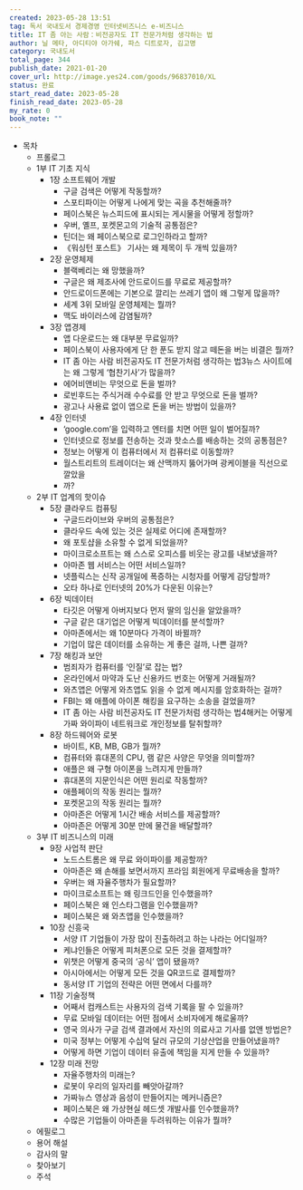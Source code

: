 ```yaml
---
created: 2023-05-28 13:51
tag: 독서 국내도서 경제경영 인터넷비즈니스 e-비즈니스
title: IT 좀 아는 사람：비전공자도 IT 전문가처럼 생각하는 법
author: 닐 메타, 아디티야 아가쉐, 파스 디트로자, 김고명
category: 국내도서
total_page: 344
publish_date: 2021-01-20
cover_url: http://image.yes24.com/goods/96837010/XL
status: 완료
start_read_date: 2023-05-28
finish_read_date: 2023-05-28
my_rate: 0
book_note: ""
---
```

- 목차
	- 프롤로그
	- 1부 IT 기초 지식
		- 1장 소프트웨어 개발
			- 구글 검색은 어떻게 작동할까?
			- 스포티파이는 어떻게 나에게 맞는 곡을 추천해줄까?
			- 페이스북은 뉴스피드에 표시되는 게시물을 어떻게 정할까?
			- 우버, 옐프, 포켓몬고의 기술적 공통점은?
			- 틴더는 왜 페이스북으로 로그인하라고 할까?
			- 《워싱턴 포스트》 기사는 왜 제목이 두 개씩 있을까?
		- 2장 운영체제
			- 블랙베리는 왜 망했을까?
			- 구글은 왜 제조사에 안드로이드를 무료로 제공할까?
			- 안드로이드폰에는 기본으로 깔리는 쓰레기 앱이 왜 그렇게 많을까?
			- 세계 3위 모바일 운영체제는 뭘까?
			- 맥도 바이러스에 감염될까?
		- 3장 앱경제
			- 앱 다운로드는 왜 대부분 무료일까?
			- 페이스북이 사용자에게 단 한 푼도 받지 않고 떼돈을 버는 비결은 뭘까?
			- IT 좀 아는 사람 비전공자도 IT 전문가처럼 생각하는 법3뉴스 사이트에는 왜 그렇게 ‘협찬기사’가 많을까?
			- 에어비앤비는 무엇으로 돈을 벌까?
			- 로빈후드는 주식거래 수수료를 안 받고 무엇으로 돈을 벌까?
			- 광고나 사용료 없이 앱으로 돈을 버는 방법이 있을까?
		- 4장 인터넷
			- ‘google.com’을 입력하고 엔터를 치면 어떤 일이 벌어질까?
			- 인터넷으로 정보를 전송하는 것과 핫소스를 배송하는 것의 공통점은?
			- 정보는 어떻게 이 컴퓨터에서 저 컴퓨터로 이동할까?
			- 월스트리트의 트레이더는 왜 산맥까지 뚫어가며 광케이블을 직선으로 깔았을
			- 까?
	- 2부 IT 업계의 핫이슈
		- 5장 클라우드 컴퓨팅
			- 구글드라이브와 우버의 공통점은?
			- 클라우드 속에 있는 것은 실제로 어디에 존재할까?
			- 왜 포토샵을 소유할 수 없게 되었을까?
			- 마이크로소프트는 왜 스스로 오피스를 비웃는 광고를 내보냈을까?
			- 아마존 웹 서비스는 어떤 서비스일까?
			- 넷플릭스는 신작 공개일에 폭증하는 시청자를 어떻게 감당할까?
			- 오타 하나로 인터넷의 20%가 다운된 이유는?
		- 6장 빅데이터
			- 타깃은 어떻게 아버지보다 먼저 딸의 임신을 알았을까?
			- 구글 같은 대기업은 어떻게 빅데이터를 분석할까?
			- 아마존에서는 왜 10분마다 가격이 바뀔까?
			- 기업이 많은 데이터를 소유하는 게 좋은 걸까, 나쁜 걸까?
		- 7장 해킹과 보안
			- 범죄자가 컴퓨터를 ‘인질’로 잡는 법?
			- 온라인에서 마약과 도난 신용카드 번호는 어떻게 거래될까?
			- 와츠앱은 어떻게 와츠앱도 읽을 수 없게 메시지를 암호화하는 걸까?
			- FBI는 왜 애플에 아이폰 해킹을 요구하는 소송을 걸었을까?
			- IT 좀 아는 사람 비전공자도 IT 전문가처럼 생각하는 법4해커는 어떻게 가짜 와이파이 네트워크로 개인정보를 탈취할까?
		- 8장 하드웨어와 로봇
			- 바이트, KB, MB, GB가 뭘까?
			- 컴퓨터와 휴대폰의 CPU, 램 같은 사양은 무엇을 의미할까?
			- 애플은 왜 구형 아이폰을 느려지게 만들까?
			- 휴대폰의 지문인식은 어떤 원리로 작동할까?
			- 애플페이의 작동 원리는 뭘까?
			- 포켓몬고의 작동 원리는 뭘까?
			- 아마존은 어떻게 1시간 배송 서비스를 제공할까?
			- 아마존은 어떻게 30분 만에 물건을 배달할까?
	- 3부 IT 비즈니스의 미래
		- 9장 사업적 판단
			- 노드스트롬은 왜 무료 와이파이를 제공할까?
			- 아마존은 왜 손해를 보면서까지 프라임 회원에게 무료배송을 할까?
			- 우버는 왜 자율주행차가 필요할까?
			- 마이크로소프트는 왜 링크드인을 인수했을까?
			- 페이스북은 왜 인스타그램을 인수했을까?
			- 페이스북은 왜 와츠앱을 인수했을까?
		- 10장 신흥국
			- 서양 IT 기업들이 가장 많이 진출하려고 하는 나라는 어디일까?
			- 케냐인들은 어떻게 피처폰으로 모든 것을 결제할까?
			- 위챗은 어떻게 중국의 ‘공식’ 앱이 됐을까?
			- 아시아에서는 어떻게 모든 것을 QR코드로 결제할까?
			- 동서양 IT 기업의 전략은 어떤 면에서 다를까?
		- 11장 기술정책
			- 어째서 컴캐스트는 사용자의 검색 기록을 팔 수 있을까?
			- 무료 모바일 데이터는 어떤 점에서 소비자에게 해로울까?
			- 영국 의사가 구글 검색 결과에서 자신의 의료사고 기사를 없앤 방법은?
			- 미국 정부는 어떻게 수십억 달러 규모의 기상산업을 만들어냈을까?
			- 어떻게 하면 기업이 데이터 유출에 책임을 지게 만들 수 있을까?
		- 12장 미래 전망
			- 자율주행차의 미래는?
			- 로봇이 우리의 일자리를 빼앗아갈까?
			- 가짜뉴스 영상과 음성이 만들어지는 메커니즘은?
			- 페이스북은 왜 가상현실 헤드셋 개발사를 인수했을까?
			- 수많은 기업들이 아마존을 두려워하는 이유가 뭘까?
	- 에필로그
	- 용어 해설
	- 감사의 말
	- 찾아보기
	- 주석


